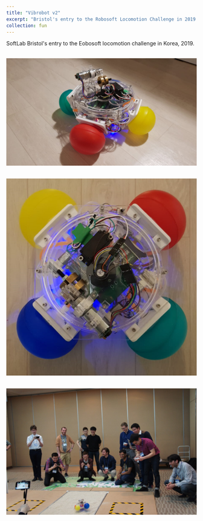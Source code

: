 ```yaml
---
title: "Vibrobot v2"
excerpt: "Bristol's entry to the Robosoft Locomotion Challenge in 2019 <br/><img src='/images/projectImages/vibrobot_v2_1.png'>"
collection: fun
---
```


SoftLab Bristol's entry to the Eobosoft locomotion challenge in Korea, 2019.

<br/><img src='/images/projectImages/vibrobot_v2_1.png'>

<br/><img src='/images/projectImages/vibrobot_v2_2.png'>

<br/><img src='/images/projectImages/vibrobot_v2_3.png'>